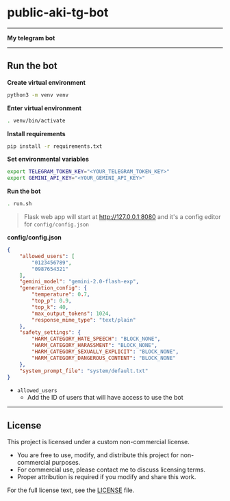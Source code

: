 # public-aki-tg-bot

---

**My telegram bot**

---

## Run the bot

**Create virtual environment**

```bash
python3 -m venv venv

```

**Enter virtual environment**

```bash
. venv/bin/activate
```

**Install requirements**

```bash
pip install -r requirements.txt
```

**Set environmental variables**

```bash
export TELEGRAM_TOKEN_KEY="<YOUR_TELEGRAM_TOKEN_KEY>"
export GEMINI_API_KEY="<YOUR_GEMINI_API_KEY>"
```

**Run the bot**

```bash
. run.sh
```

> Flask web app will start at http://127.0.0.1:8080 and it's a config editor for `config/config.json`

**config/config.json**

```json
{
    "allowed_users": [
        "0123456789",
        "0987654321"
    ],
    "gemini_model": "gemini-2.0-flash-exp",
    "generation_config": {
        "temperature": 0.7,
        "top_p": 0.9,
        "top_k": 40,
        "max_output_tokens": 1024,
        "response_mime_type": "text/plain"
    },
    "safety_settings": {
        "HARM_CATEGORY_HATE_SPEECH": "BLOCK_NONE",
        "HARM_CATEGORY_HARASSMENT": "BLOCK_NONE",
        "HARM_CATEGORY_SEXUALLY_EXPLICIT": "BLOCK_NONE",
        "HARM_CATEGORY_DANGEROUS_CONTENT": "BLOCK_NONE"
    },
    "system_prompt_file": "system/default.txt"
}
```

- `allowed_users`
    - Add the ID of users that will have access to use the bot

---

## License

This project is licensed under a custom non-commercial license.

- You are free to use, modify, and distribute this project for non-commercial purposes.
- For commercial use, please contact me to discuss licensing terms.
- Proper attribution is required if you modify and share this work.

For the full license text, see the [LICENSE](LICENSE) file.
